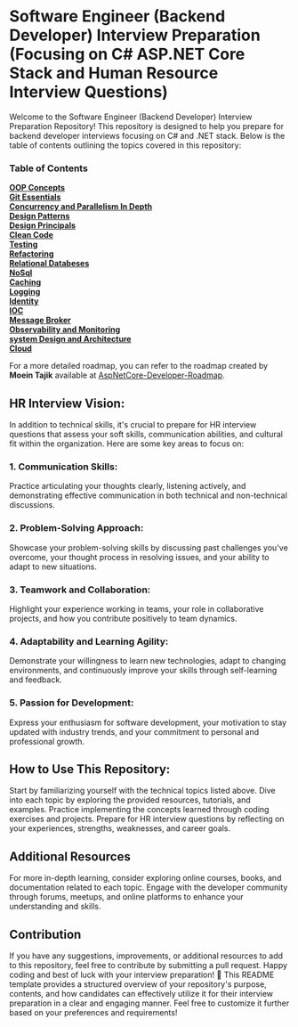 # Software Engineer (Backend Developer) Interview Preparation (Focusing on C# ASP.NET Core Stack and Human Resource Interview Questions)

Welcome to the Software Engineer (Backend Developer) Interview Preparation Repository! This repository is designed to help you prepare for backend developer interviews focusing on C# and .NET stack. Below is the table of contents outlining the topics covered in this repository:

### Table of Contents
**[OOP Concepts](https://github.com/hosgha/Interview/blob/master/InterviewHandbook.md#oop-concepts)**<br>
**[Git Essentials](https://github.com/hosgha/Interview/blob/master/InterviewHandbook.md#git-essentials)**<br>
**[Concurrency and Parallelism In Depth](https://github.com/hosgha/Interview/blob/master/InterviewHandbook.md#concurrency-and-parallelism-in-depth)**<br>
**[Design Patterns](https://github.com/hosgha/Interview/blob/master/InterviewHandbook.md#design-patterns)**<br>
**[Design Principals](https://github.com/hosgha/Interview/blob/master/InterviewHandbook.md#design-principals)**<br>
**[Clean Code](https://github.com/hosgha/Interview/blob/master/InterviewHandbook.md#clean-code)**<br>
**[Testing](https://github.com/hosgha/Interview/blob/master/InterviewHandbook.md#testing)**<br>
**[Refactoring](https://github.com/hosgha/Interview/blob/master/InterviewHandbook.md#refactoring)**<br>
**[Relational Databeses](https://github.com/hosgha/Interview/blob/master/InterviewHandbook.md#relational-databeses)**<br>
**[NoSql](https://github.com/hosgha/Interview/blob/master/InterviewHandbook.md#nosql)**<br>
**[Caching](https://github.com/hosgha/Interview/blob/master/InterviewHandbook.md#caching)**<br>
**[Logging](https://github.com/hosgha/Interview/blob/master/InterviewHandbook.md#logging)**<br>
**[Identity](https://github.com/hosgha/Interview/blob/master/InterviewHandbook.md#identity)**<br>
**[IOC](https://github.com/hosgha/Interview/blob/master/InterviewHandbook.md#ioc)**<br>
**[Message Broker](https://github.com/hosgha/Interview/blob/master/InterviewHandbook.md#message-broker)**<br>
**[Observability and Monitoring](https://github.com/hosgha/Interview/blob/master/InterviewHandbook.md#observability-and-monitoring)**<br>
**[system Design and Architecture](https://github.com/hosgha/Interview/blob/master/InterviewHandbook.md#system-design-and-architecture)**<br>
**[Cloud](https://github.com/hosgha/Interview/blob/master/InterviewHandbook.md#cloud)**<br>

For a more detailed roadmap, you can refer to the roadmap created by **Moein Tajik** available at [AspNetCore-Developer-Roadmap]([https://www.google.com](https://github.com/MoienTajik/AspNetCore-Developer-Roadmap)).

## HR Interview Vision:
In addition to technical skills, it's crucial to prepare for HR interview questions that assess your soft skills, communication abilities, and cultural fit within the organization. Here are some key areas to focus on:
### 1. Communication Skills:
Practice articulating your thoughts clearly, listening actively, and demonstrating effective communication in both technical and non-technical discussions.
### 2. Problem-Solving Approach: 
Showcase your problem-solving skills by discussing past challenges you've overcome, your thought process in resolving issues, and your ability to adapt to new situations.
### 3. Teamwork and Collaboration: 
Highlight your experience working in teams, your role in collaborative projects, and how you contribute positively to team dynamics.
### 4. Adaptability and Learning Agility: 
Demonstrate your willingness to learn new technologies, adapt to changing environments, and continuously improve your skills through self-learning and feedback.
### 5. Passion for Development:
Express your enthusiasm for software development, your motivation to stay updated with industry trends, and your commitment to personal and professional growth.

## How to Use This Repository:
Start by familiarizing yourself with the technical topics listed above.
Dive into each topic by exploring the provided resources, tutorials, and examples.
Practice implementing the concepts learned through coding exercises and projects.
Prepare for HR interview questions by reflecting on your experiences, strengths, weaknesses, and career goals.

## Additional Resources
For more in-depth learning, consider exploring online courses, books, and documentation related to each topic.
Engage with the developer community through forums, meetups, and online platforms to enhance your understanding and skills.

## Contribution
If you have any suggestions, improvements, or additional resources to add to this repository, feel free to contribute by submitting a pull request.
Happy coding and best of luck with your interview preparation! 🚀 This README template provides a structured overview of your repository's purpose, contents, and how candidates can effectively utilize it for their interview preparation in a clear and engaging manner. Feel free to customize it further based on your preferences and requirements!

